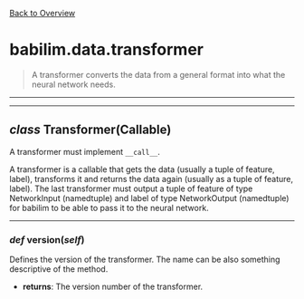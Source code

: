 [Back to Overview](../../README.md)

# babilim.data.transformer

> A transformer converts the data from a general format into what the neural network needs.

---
---
## *class* **Transformer**(Callable)

A transformer must implement `__call__`.

A transformer is a callable that gets the data (usually a tuple of feature, label), transforms it and returns the data again (usually as a tuple of feature, label).
The last transformer must output a tuple of feature of type NetworkInput (namedtuple) and label of type NetworkOutput (namedtuple) for babilim to be able to pass it to the neural network.


---
### *def* **version**(*self*)

Defines the version of the transformer. The name can be also something descriptive of the method.

* **returns**: The version number of the transformer.


